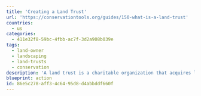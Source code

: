 ```yaml
---
title: 'Creating a Land Trust'
url: 'https://conservationtools.org/guides/150-what-is-a-land-trust'
countries:
  - us
categories:
  - 411e32f8-59bc-4fbb-ac7f-3d2a908b039e
tags:
  - land-owner
  - landscaping
  - land-trusts
  - conservation
description: 'A land trust is a charitable organization that acquires land or conservation easements, or that stewards land or easements, for conservation purposes. Land owners may consider designating portions of their land as a land trust, in order to preserve natural features in perpetuity, and be eligible for tax benefits as a result.'
blueprint: action
id: 86e5c278-aff3-4c64-95d8-d4abbddf660f
---
```

